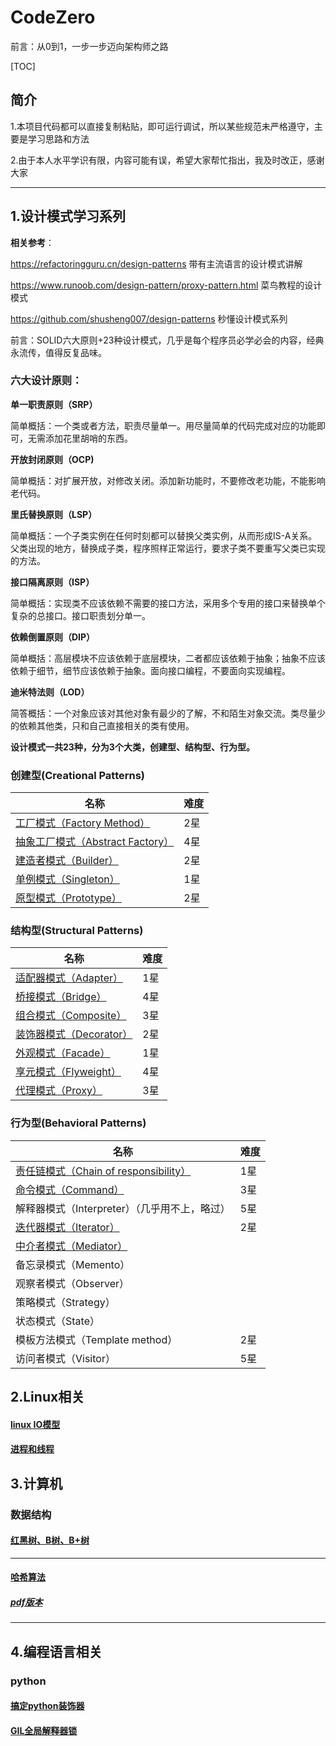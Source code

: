 # CodeZero

前言：从0到1，一步一步迈向架构师之路

[TOC]

## 简介

1.本项目代码都可以直接复制粘贴，即可运行调试，所以某些规范未严格遵守，主要是学习思路和方法

2.由于本人水平学识有限，内容可能有误，希望大家帮忙指出，我及时改正，感谢大家

------

## 1.设计模式学习系列

**相关参考**：

https://refactoringguru.cn/design-patterns  带有主流语言的设计模式讲解

https://www.runoob.com/design-pattern/proxy-pattern.html 菜鸟教程的设计模式

https://github.com/shusheng007/design-patterns  秒懂设计模式系列

前言：SOLID六大原则+23种设计模式，几乎是每个程序员必学必会的内容，经典永流传，值得反复品味。

### 六大设计原则：

**单一职责原则（SRP）**

简单概括：一个类或者方法，职责尽量单一。用尽量简单的代码完成对应的功能即可，无需添加花里胡哨的东西。

**开放封闭原则（OCP)**

简单概括：对扩展开放，对修改关闭。添加新功能时，不要修改老功能，不能影响老代码。

**里氏替换原则（LSP）**

简单概括：一个子类实例在任何时刻都可以替换父类实例，从而形成IS-A关系。父类出现的地方，替换成子类，程序照样正常运行，要求子类不要重写父类已实现的方法。

**接口隔离原则（ISP）**

简单概括：实现类不应该依赖不需要的接口方法，采用多个专用的接口来替换单个复杂的总接口。接口职责划分单一。

**依赖倒置原则（DIP）**

简单概括：高层模块不应该依赖于底层模块，二者都应该依赖于抽象；抽象不应该依赖于细节，细节应该依赖于抽象。面向接口编程，不要面向实现编程。

**迪米特法则（LOD）**

简答概括：一个对象应该对其他对象有最少的了解，不和陌生对象交流。类尽量少的依赖其他类，只和自己直接相关的类有使用。

**设计模式一共23种，分为3个大类，创建型、结构型、行为型。**

### 创建型(Creational Patterns)

| 名称                                                         | 难度 |
| ------------------------------------------------------------ | ---- |
| [工厂模式（Factory Method）](https://github.com/lindo-zy/CodeZero/blob/main/docs/%E8%AE%BE%E8%AE%A1%E6%A8%A1%E5%BC%8F/%E5%B7%A5%E5%8E%82%E6%96%B9%E6%B3%95/%E5%B7%A5%E5%8E%82%E6%96%B9%E6%B3%95.md) | 2星  |
| [抽象工厂模式（Abstract Factory）](https://github.com/lindo-zy/CodeZero/blob/main/docs/%E8%AE%BE%E8%AE%A1%E6%A8%A1%E5%BC%8F/%E6%8A%BD%E8%B1%A1%E5%B7%A5%E5%8E%82/%E6%8A%BD%E8%B1%A1%E5%B7%A5%E5%8E%82.md) | 4星  |
| [建造者模式（Builder）](https://github.com/lindo-zy/CodeZero/blob/main/docs/%E8%AE%BE%E8%AE%A1%E6%A8%A1%E5%BC%8F/%E5%BB%BA%E9%80%A0%E8%80%85%E6%A8%A1%E5%BC%8F/%E5%BB%BA%E9%80%A0%E8%80%85%E6%A8%A1%E5%BC%8F.md) | 2星  |
| [单例模式（Singleton）](https://github.com/lindo-zy/CodeZero/blob/main/docs/%E8%AE%BE%E8%AE%A1%E6%A8%A1%E5%BC%8F/%E5%8D%95%E4%BE%8B%E6%A8%A1%E5%BC%8F/%E5%8D%95%E4%BE%8B%E6%A8%A1%E5%BC%8F.md) | 1星  |
| [原型模式（Prototype）](https://github.com/lindo-zy/CodeZero/blob/main/docs/%E8%AE%BE%E8%AE%A1%E6%A8%A1%E5%BC%8F/%E5%8E%9F%E5%9E%8B%E6%A8%A1%E5%BC%8F/%E5%8E%9F%E5%9E%8B%E6%A8%A1%E5%BC%8F.md) | 2星  |

### 结构型(Structural Patterns)

| 名称                                                         | 难度 |
| ------------------------------------------------------------ | ---- |
| [适配器模式（Adapter）](https://github.com/lindo-zy/CodeZero/blob/main/docs/%E8%AE%BE%E8%AE%A1%E6%A8%A1%E5%BC%8F/%E9%80%82%E9%85%8D%E5%99%A8%E6%A8%A1%E5%BC%8F/%E9%80%82%E9%85%8D%E6%A8%A1%E5%BC%8F.md) | 1星  |
| [桥接模式（Bridge）](https://github.com/lindo-zy/CodeZero/blob/main/docs/%E8%AE%BE%E8%AE%A1%E6%A8%A1%E5%BC%8F/%E6%A1%A5%E6%8E%A5%E6%A8%A1%E5%BC%8F/%E6%A1%A5%E6%8E%A5%E6%A8%A1%E5%BC%8F.md) | 4星  |
| [组合模式（Composite）](https://github.com/lindo-zy/CodeZero/blob/main/docs/%E8%AE%BE%E8%AE%A1%E6%A8%A1%E5%BC%8F/%E7%BB%84%E5%90%88%E6%A8%A1%E5%BC%8F/%E7%BB%84%E5%90%88%E6%A8%A1%E5%BC%8F.md) | 3星  |
| [装饰器模式（Decorator）](https://github.com/lindo-zy/CodeZero/blob/main/docs/%E8%AE%BE%E8%AE%A1%E6%A8%A1%E5%BC%8F/%E8%A3%85%E9%A5%B0%E5%99%A8%E6%A8%A1%E5%BC%8F/%E8%A3%85%E9%A5%B0%E5%99%A8%E6%A8%A1%E5%BC%8F.md) | 2星  |
| [外观模式（Facade）](https://github.com/lindo-zy/CodeZero/blob/main/docs/%E8%AE%BE%E8%AE%A1%E6%A8%A1%E5%BC%8F/%E5%A4%96%E8%A7%82%E6%A8%A1%E5%BC%8F/%E5%A4%96%E8%A7%82%E6%A8%A1%E5%BC%8F.md) | 1星  |
| [享元模式（Flyweight）](https://github.com/lindo-zy/CodeZero/blob/main/docs/%E8%AE%BE%E8%AE%A1%E6%A8%A1%E5%BC%8F/%E4%BA%AB%E5%85%83%E6%A8%A1%E5%BC%8F/%E4%BA%AB%E5%85%83%E6%A8%A1%E5%BC%8F.md) | 4星  |
| [代理模式（Proxy）](https://github.com/lindo-zy/CodeZero/blob/main/docs/%E8%AE%BE%E8%AE%A1%E6%A8%A1%E5%BC%8F/%E4%BB%A3%E7%90%86%E6%A8%A1%E5%BC%8F/%E4%BB%A3%E7%90%86%E6%A8%A1%E5%BC%8F.md) | 3星  |

### 行为型(Behavioral Patterns)

| 名称                                                         | 难度 |
| ------------------------------------------------------------ | ---- |
| [责任链模式（Chain of responsibility）](https://github.com/lindo-zy/CodeZero/blob/main/docs/%E8%AE%BE%E8%AE%A1%E6%A8%A1%E5%BC%8F/%E8%B4%A3%E4%BB%BB%E9%93%BE%E6%A8%A1%E5%BC%8F/%E8%B4%A3%E4%BB%BB%E9%93%BE%E6%A8%A1%E5%BC%8F.md) | 1星  |
| [命令模式（Command）]((https://github.com/lindo-zy/CodeZero/blob/main/docs/%E8%AE%BE%E8%AE%A1%E6%A8%A1%E5%BC%8F/%E5%91%BD%E4%BB%A4%E6%A8%A1%E5%BC%8F/%E5%91%BD%E4%BB%A4%E6%A8%A1%E5%BC%8F.md)) | 3星  |
| 解释器模式（Interpreter）（几乎用不上，略过）                | 5星  |
| [迭代器模式（Iterator）](https://github.com/lindo-zy/CodeZero/blob/main/docs/%E8%AE%BE%E8%AE%A1%E6%A8%A1%E5%BC%8F/%E8%BF%AD%E4%BB%A3%E5%99%A8%E6%A8%A1%E5%BC%8F/%E8%BF%AD%E4%BB%A3%E5%99%A8%E6%A8%A1%E5%BC%8F.md) | 2星  |
| [中介者模式（Mediator）](https://github.com/lindo-zy/CodeZero/blob/main/docs/%E8%AE%BE%E8%AE%A1%E6%A8%A1%E5%BC%8F/%E4%B8%AD%E4%BB%8B%E8%80%85%E6%A8%A1%E5%BC%8F/%E4%B8%AD%E4%BB%8B%E8%80%85%E6%A8%A1%E5%BC%8F.md) |      |
| 备忘录模式（Memento）                                        |      |
| 观察者模式（Observer）                                       |      |
| 策略模式（Strategy）                                         |      |
| 状态模式（State）                                            |      |
| 模板方法模式（Template method）                              | 2星  |
| 访问者模式（Visitor）                                        | 5星  |

## 2.Linux相关

#### [linux IO模型](https://github.com/lindo-zy/CodeZero/blob/main/docs/Linux%E7%9B%B8%E5%85%B3/IO%E6%A8%A1%E5%9E%8B/IO%E6%A8%A1%E5%9E%8B.md)

#### [进程和线程](https://github.com/lindo-zy/CodeZero/blob/main/docs/Linux%E7%9B%B8%E5%85%B3/%E8%BF%9B%E7%A8%8B%E5%92%8C%E7%BA%BF%E7%A8%8B/%E8%BF%9B%E7%A8%8B%E5%92%8C%E7%BA%BF%E7%A8%8B.md)

## 3.计算机

### 数据结构

#### [红黑树、B树、B+树](https://github.com/lindo-zy/CodeZero/blob/main/docs/%E8%AE%A1%E7%AE%97%E6%9C%BA/%E6%95%B0%E6%8D%AE%E7%BB%93%E6%9E%84/%E7%BA%A2%E9%BB%91%E6%A0%91%E3%80%81B%E6%A0%91%E3%80%81B%2B%E6%A0%91.md)

------

#### [哈希算法](https://github.com/lindo-zy/CodeZero/blob/main/docs/%E8%AE%A1%E7%AE%97%E6%9C%BA/%E5%93%88%E5%B8%8C/%E5%93%88%E5%B8%8C%E7%AE%97%E6%B3%95.md)

##### [pdf版本](https://github.com/lindo-zy/CodeZero/blob/main/docs/%E8%AE%A1%E7%AE%97%E6%9C%BA/%E5%93%88%E5%B8%8C/%E5%93%88%E5%B8%8C%E7%AE%97%E6%B3%95.pdf)

------

## 4.编程语言相关

### python

#### [搞定python装饰器](https://github.com/lindo-zy/CodeZero/blob/main/docs/%E7%BC%96%E7%A8%8B%E8%AF%AD%E8%A8%80/python%E8%A3%85%E9%A5%B0%E5%99%A8/%E6%90%9E%E5%AE%9Apython%E8%A3%85%E9%A5%B0%E5%99%A8.md)

#### [GIL全局解释器锁](https://github.com/lindo-zy/CodeZero/blob/main/docs/%E7%BC%96%E7%A8%8B%E8%AF%AD%E8%A8%80/python/GIL/GIL%E5%85%A8%E5%B1%80%E8%A7%A3%E9%87%8A%E5%99%A8%E9%94%81.md)

